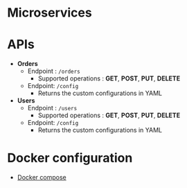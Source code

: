 # Microservices

# APIs
* **Orders**
  - Endpoint : `/orders`
    - Supported operations : **GET**, **POST**, **PUT**, **DELETE**
  - Endpoint: `/config`
      - Returns the custom configurations in YAML
* **Users**
  - Endpoint : `/users`
    - Supported operations : **GET**, **POST**, **PUT**, **DELETE**
  - Endpoint: `/config`
    - Returns the custom configurations in YAML

# Docker configuration
* [Docker compose](./docker-compose.yml)
